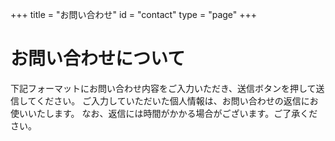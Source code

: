 +++
title = "お問い合わせ"
id = "contact"
type = "page"
+++

# お問い合わせについて

下記フォーマットにお問い合わせ内容をご入力いただき、送信ボタンを押して送信してください。
ご入力していただいた個人情報は、お問い合わせの返信にお使いいたします。
なお、返信には時間がかかる場合がございます。ご了承ください。